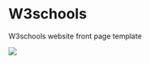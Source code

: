 # W3schools
W3schools website front page template

![](https://github.com/Armin-Abdollahi/W3schools/blob/main/W3schools-website.gif)
